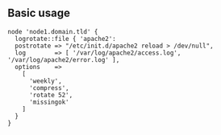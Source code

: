 ## Basic usage

    node 'node1.domain.tld' {
      logrotate::file { 'apache2':
      postrotate => "/etc/init.d/apache2 reload > /dev/null",
      log        => [ '/var/log/apache2/access.log', '/var/log/apache2/error.log' ],
      options    => 
        [ 
          'weekly',
          'compress',
          'rotate 52',
          'missingok'
        ]
      }
    }
